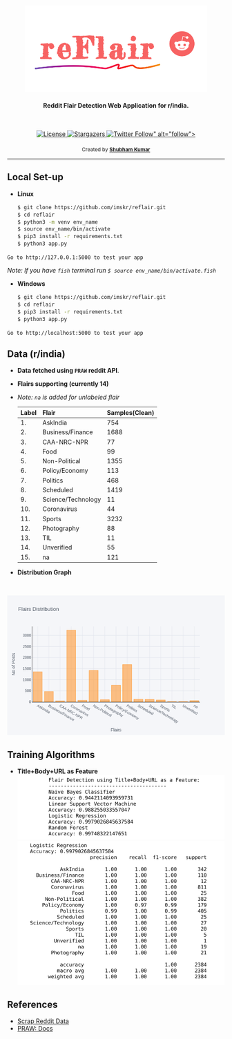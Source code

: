<p align="center">
  <img src="static/image/logodesign.png" alt="logo" height="200">
</p>
<h4 align="center">Reddit Flair Detection Web Application for r/india.</h4>

<br>

<p align="center">   
  <a href="https://github.com/imskr/reFlare/blob/master/LICENSE">
    <img src="https://img.shields.io/badge/License-MIT-orange.svg?longCache=true" alt="License">
  </a>
  
  <a href="https://github.com/imskr/reFlair/stargazers">
    <img src="https://img.shields.io/github/stars/imskr/reFlair?style=social" alt="Stargazers">
  </a>

 <a href="https://github.com/imskr">
    <img alt="Twitter Follow" src="https://img.shields.io/twitter/follow/TheTweetofSKR?style=social">" alt="follow">
  </a>
</p>

<p align="center">
  <sub>Created by <a href="https://github.com/imskr"><strong>Shubham Kumar</strong></a>
</p>
<hr noshade>

## Local Set-up

* **Linux**
  ```bash
  $ git clone https://github.com/imskr/reflair.git
  $ cd reflair
  $ python3 -m venv env_name
  $ source env_name/bin/activate
  $ pip3 install -r requirements.txt
  $ python3 app.py
  ```

`Go to http://127.0.0.1:5000 to test your app`

*Note: If you have `fish` terminal run `$ source env_name/bin/activate.fish`*
* **Windows**
  ```bash
  $ git clone https://github.com/imskr/reflair.git
  $ cd reflair
  $ pip3 install -r requirements.txt
  $ python3 app.py
  ```

`Go to http://localhost:5000 to test your app`

## Data (r/india)
* **Data fetched using `PRAW` reddit API**.
* **Flairs supporting (currently 14)**
* *Note: `na` is added for unlabeled flair*
  
  | Label | Flair              | Samples(Clean)|  
  | ---   | ---                | ---           |              
  | 1.    | AskIndia           | 754           |               
  | 2.    | Business/Finance   | 1688          |                
  | 3.    | CAA-NRC-NPR        | 77            |                
  | 4.    | Food               | 99            |                
  | 5.    | Non-Political      | 1355          |               
  | 6.    | Policy/Economy     | 113           |                
  | 7.    | Politics           | 468           |                
  | 8.    | Scheduled          | 1419          |              
  | 9.    | Science/Technology | 11            |                 
  | 10.   | Coronavirus        | 44            |                 
  | 11.   | Sports             | 3232          |                 
  | 12.   | Photography        | 88            |                   
  | 13.   | TIL                | 11            |                   
  | 14.   | Unverified         | 55            |                    
  | 15.   | na                 | 121           |                    


* **Distribution Graph**
<br>

  ![plot](static/image/distribution.png)


## Training Algorithms

* **Title+Body+URL as Feature**
  ![title](static/image/tbu.png)
  ![tbu](static/image/tbufinal.png)
## References
* [Scrap Reddit Data](https://www.storybench.org/how-to-scrape-reddit-with-python/)
* [PRAW: Docs](https://praw.readthedocs.io/en/latest/)
